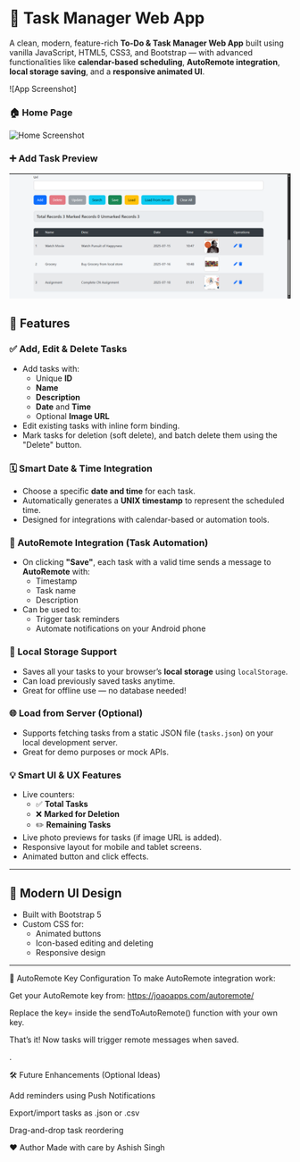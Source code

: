 # 📝 Task Manager Web App

A clean, modern, feature-rich **To-Do & Task Manager Web App** built using vanilla JavaScript, HTML5, CSS3, and Bootstrap — with advanced functionalities like **calendar-based scheduling**, **AutoRemote integration**, **local storage saving**, and a **responsive animated UI**.

![App Screenshot]

### 🏠 Home Page
![Home Screenshot](assets/Home.jng)

### ➕ Add Task Preview
![Add Task](assets/task-with-image.png)

## 🚀 Features

### ✅ Add, Edit & Delete Tasks
- Add tasks with:
  - Unique **ID**
  - **Name**
  - **Description**
  - **Date** and **Time**
  - Optional **Image URL**
- Edit existing tasks with inline form binding.
- Mark tasks for deletion (soft delete), and batch delete them using the "Delete" button.

### 🗓️ Smart Date & Time Integration
- Choose a specific **date and time** for each task.
- Automatically generates a **UNIX timestamp** to represent the scheduled time.
- Designed for integrations with calendar-based or automation tools.

### 📡 AutoRemote Integration (Task Automation)
- On clicking **"Save"**, each task with a valid time sends a message to **AutoRemote** with:
  - Timestamp
  - Task name
  - Description
- Can be used to:
  - Trigger task reminders
  - Automate notifications on your Android phone

### 💾 Local Storage Support
- Saves all your tasks to your browser’s **local storage** using `localStorage`.
- Can load previously saved tasks anytime.
- Great for offline use — no database needed!

### 🌐 Load from Server (Optional)
- Supports fetching tasks from a static JSON file (`tasks.json`) on your local development server.
- Great for demo purposes or mock APIs.

### 💡 Smart UI & UX Features
- Live counters:
  - ✅ **Total Tasks**
  - ❌ **Marked for Deletion**
  - ✏️ **Remaining Tasks**
- Live photo previews for tasks (if image URL is added).
- Responsive layout for mobile and tablet screens.
- Animated button and click effects.

---

## 🌈 Modern UI Design

- Built with Bootstrap 5
- Custom CSS for:
  - Animated buttons
  - Icon-based editing and deleting
  - Responsive design
---

🔐 AutoRemote Key Configuration
To make AutoRemote integration work:

Get your AutoRemote key from: https://joaoapps.com/autoremote/

Replace the key= inside the sendToAutoRemote() function with your own key.

That’s it! Now tasks will trigger remote messages when saved.

.

🛠️ Future Enhancements (Optional Ideas)

 Add reminders using Push Notifications

 Export/import tasks as .json or .csv

 Drag-and-drop task reordering

 ❤️ Author
Made with care by Ashish Singh
